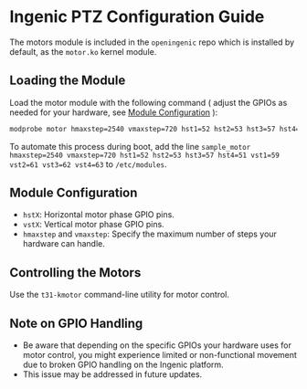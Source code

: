 
# Ingenic PTZ Configuration Guide

The motors module is included in the `openingenic` repo which is installed by default, as the `motor.ko` kernel module.

## Loading the Module

Load the motor module with the following command ( adjust the GPIOs as needed for your hardware, see [Module Configuration](https://github.com/OpenIPC/wiki/blob/master/en/ingenic-ptz.md#module-configuration) ):

```bash
modprobe motor hmaxstep=2540 vmaxstep=720 hst1=52 hst2=53 hst3=57 hst4=51 vst1=59 vst2=61 vst3=62 vst4=63
```

To automate this process during boot, add the line `sample_motor hmaxstep=2540 vmaxstep=720 hst1=52 hst2=53 hst3=57 hst4=51 vst1=59 vst2=61 vst3=62 vst4=63` to `/etc/modules`.

## Module Configuration

- `hstX`: Horizontal motor phase GPIO pins.
- `vstX`: Vertical motor phase GPIO pins.
- `hmaxstep` and `vmaxstep`: Specify the maximum number of steps your hardware can handle.

## Controlling the Motors

Use the `t31-kmotor` command-line utility for motor control.

## Note on GPIO Handling

- Be aware that depending on the specific GPIOs your hardware uses for motor control, you might experience limited or non-functional movement due to broken GPIO handling on the Ingenic platform.
- This issue may be addressed in future updates.
```
